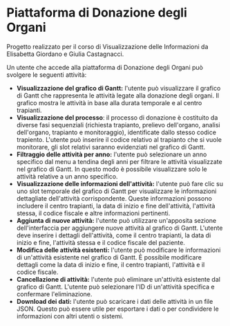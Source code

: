 # Piattaforma di Donazione degli Organi
Progetto realizzato per il corso di Visualizzazione delle Informazioni da Elisabetta Giordano e Giulia Castagnacci.
 
Un utente che accede alla piattaforma di Donazione degli Organi può svolgere le seguenti attività:

* **Visualizzazione del grafico di Gantt:** l'utente può visualizzare il grafico di Gantt che rappresenta le attività legate alla donazione degli organi. Il grafico mostra le attività in base alla durata temporale e al centro trapianti.
*  **Visualizzazione del processo**: il processo di donazione è costituito da diverse fasi sequenziali (richiesta trapianto, prelievo dell'organo, analisi dell'organo, trapianto e monitoraggio), identificate dallo stesso codice trapiento. L'utente può inserire il codice relativo al trapianto che si vuole monitorare, gli slot relativi saranno evidenziati nel grafico di Gantt. 
* **Filtraggio delle attività per anno:** l'utente può selezionare un anno specifico dal menu a tendina degli anni per filtrare le attività visualizzate nel grafico di Gantt. In questo modo è possibile visualizzare solo le attività relative a un anno specifico.
* **Visualizzazione delle informazioni dell'attività:** l'utente può fare clic su uno slot temporale del grafico di Gantt per visualizzare le informazioni dettagliate dell'attività corrispondente. Queste informazioni possono includere il centro trapianti, la data di inizio e fine dell'attività, l'attività stessa, il codice fiscale e altre informazioni pertinenti.
* **Aggiunta di nuove attività:** l'utente può utilizzare un'apposita sezione dell'interfaccia per aggiungere nuove attività al grafico di Gantt. L'utente deve inserire i dettagli dell'attività, come il centro trapianti, la data di inizio e fine, l'attività stessa e il codice fiscale del paziente.
* **Modifica delle attività esistenti:** l'utente può modificare le informazioni di un'attività esistente nel grafico di Gantt. È possibile modificare dettagli come la data di inizio e fine, il centro trapianti, l'attività e il codice fiscale.
* **Cancellazione di attività:** l'utente può eliminare un'attività esistente dal grafico di Gantt. L'utente può selezionare l'ID di un'attività specifica e confermare l'eliminazione.
* **Download dei dati:** l'utente può scaricare i dati delle attività in un file JSON. Questo può essere utile per esportare i dati o per condividere le informazioni con altri utenti o sistemi.
